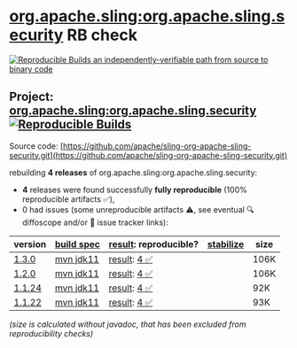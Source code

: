 [org.apache.sling:org.apache.sling.security](https://central.sonatype.com/artifact/org.apache.sling/org.apache.sling.security/versions) RB check
=======

[![Reproducible Builds](https://reproducible-builds.org/images/logos/rb.svg) an independently-verifiable path from source to binary code](https://reproducible-builds.org/)

## Project: [org.apache.sling:org.apache.sling.security](https://central.sonatype.com/artifact/org.apache.sling/org.apache.sling.security/versions) [![Reproducible Builds](https://img.shields.io/endpoint?url=https://raw.githubusercontent.com/jvm-repo-rebuild/reproducible-central/master/content/org/apache/sling/org.apache.sling.security/badge.json)](https://github.com/jvm-repo-rebuild/reproducible-central/blob/master/content/org/apache/sling/org.apache.sling.security/README.md)

Source code: [https://github.com/apache/sling-org-apache-sling-security.git](https://github.com/apache/sling-org-apache-sling-security.git)

rebuilding **4 releases** of org.apache.sling:org.apache.sling.security:
- **4** releases were found successfully **fully reproducible** (100% reproducible artifacts :white_check_mark:),
- 0 had issues (some unreproducible artifacts :warning:, see eventual :mag: diffoscope and/or :memo: issue tracker links):

| version | [build spec](/BUILDSPEC.md) | [result](https://reproducible-builds.org/docs/jvm/): reproducible? | [stabilize](https://github.com/google/oss-rebuild/blob/main/cmd/stabilize/README.md) | size |
| -- | --------- | ------ | ------ | -- |
| [1.3.0](https://central.sonatype.com/artifact/org.apache.sling/org.apache.sling.security/1.3.0/pom) | [mvn jdk11](org.apache.sling.security-1.3.0.buildspec) | [result](org.apache.sling.security-1.3.0.buildinfo): [4 :white_check_mark: ](org.apache.sling.security-1.3.0.buildcompare) | | 106K |
| [1.2.0](https://central.sonatype.com/artifact/org.apache.sling/org.apache.sling.security/1.2.0/pom) | [mvn jdk11](org.apache.sling.security-1.2.0.buildspec) | [result](org.apache.sling.security-1.2.0.buildinfo): [4 :white_check_mark: ](org.apache.sling.security-1.2.0.buildcompare) | | 106K |
| [1.1.24](https://central.sonatype.com/artifact/org.apache.sling/org.apache.sling.security/1.1.24/pom) | [mvn jdk11](org.apache.sling.security-1.1.24.buildspec) | [result](org.apache.sling.security-1.1.24.buildinfo): [4 :white_check_mark: ](org.apache.sling.security-1.1.24.buildcompare) | | 92K |
| [1.1.22](https://central.sonatype.com/artifact/org.apache.sling/org.apache.sling.security/1.1.22/pom) | [mvn jdk11](org.apache.sling.security-1.1.22.buildspec) | [result](org.apache.sling.security-1.1.22.buildinfo): [4 :white_check_mark: ](org.apache.sling.security-1.1.22.buildcompare) | | 93K |

<i>(size is calculated without javadoc, that has been excluded from reproducibility checks)</i>
